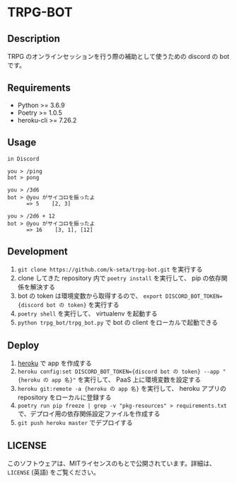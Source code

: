# TRPG-BOT
## Description
TRPG のオンラインセッションを行う際の補助として使うための discord の bot です。

## Requirements
- Python >= 3.6.9
- Poetry >= 1.0.5
- heroku-cli >= 7.26.2

## Usage
```
in Discord

you > /ping
bot > pong

you > /3d6
bot > @you がサイコロを振ったよ
      => 5    [2, 3]

you > /2d6 + 12
bot > @you がサイコロを振ったよ
      => 16    [3, 1], [12]
```

## Development
1. `git clone https://github.com/k-seta/trpg-bot.git` を実行する
1. clone してきた repository 内で `poetry install` を実行して、 pip の依存関係を解決する
1. bot の token は環境変数から取得するので、 `export DISCORD_BOT_TOKEN={discord bot の token}` を実行する
1. `poetry shell` を実行して、 virtualenv を起動する
1. `python trpg_bot/trpg_bot.py` で bot の client をローカルで起動できる

## Deploy
1. [heroku](https://jp.heroku.com/) で app を作成する
1. `heroku config:set DISCORD_BOT_TOKEN={discord bot の token} --app "{heroku の app 名}"` を実行して、 PaaS 上に環境変数を設定する
1. `heroku git:remote -a {heroku の app 名}` を実行して、 heroku アプリの repository をローカルに登録する
1. `poetry run pip freeze | grep -v "pkg-resources" > requirements.txt` で、デプロイ用の依存関係設定ファイルを作成する
1. `git push heroku master` でデプロイする

## LICENSE
このソフトウェアは、MITライセンスのもとで公開されています。詳細は、 `LICENSE` (英語) をご覧ください。
